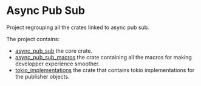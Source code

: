 # Async Pub Sub

Project regrouping all the crates linked to async pub sub.

The project contains:

* [async_pub_sub](async_pub_sub) the core crate.
* [async_pub_sub_macros](async_pub_sub_macros) the crate containing all the macros for making developper experience smoother.
* [tokio_implementations](tokio_implementations) the crate that contains tokio implementations for the publisher objects.


